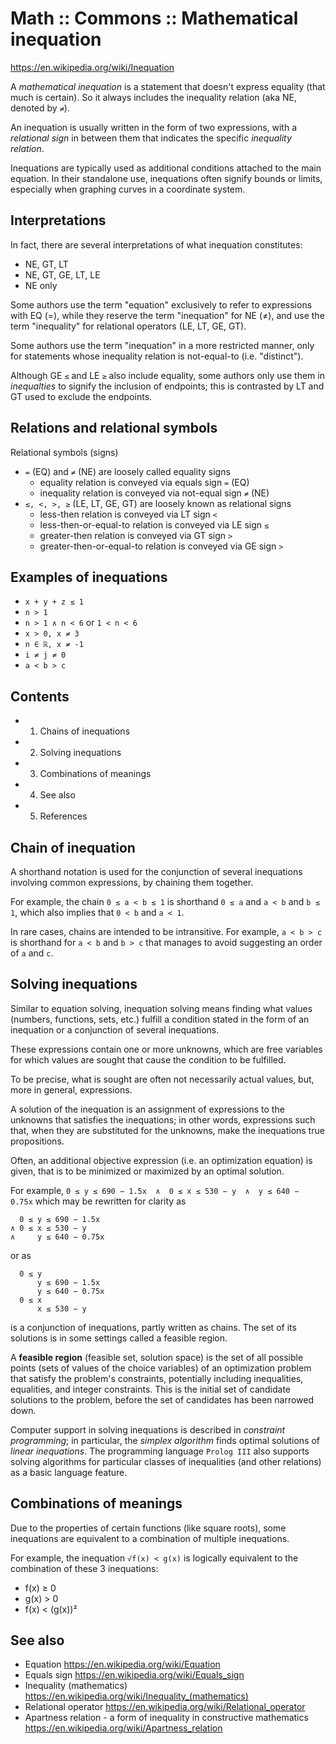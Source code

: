 # Math :: Commons :: Mathematical inequation

https://en.wikipedia.org/wiki/Inequation

A *mathematical inequation* is a statement that doesn't express equality (that much is certain). So it always includes the inequality relation (aka NE, denoted by `≠`). 

An inequation is usually written in the form of two expressions, with a *relational sign* in between them that indicates the specific *inequality relation*.

Inequations are typically used as additional conditions attached to the main equation. In their standalone use, inequations often signify bounds or limits, especially when graphing curves in a coordinate system.


## Interpretations

In fact, there are several interpretations of what inequation constitutes:
- NE, GT, LT
- NE, GT, GE, LT, LE
- NE only

Some authors use the term "equation" exclusively to refer to expressions with EQ (=), while they reserve the term "inequation" for NE (≠), and use the term "inequality" for relational operators (LE, LT, GE, GT).

Some authors use the term "inequation" in a more restricted manner, only for statements whose inequality relation is not-equal-to (i.e. "distinct").

Although GE `≤` and LE `≥` also include equality, some authors only use them in *inequalties* to signify the inclusion of endpoints; this is contrasted by LT and GT used to exclude the endpoints.


## Relations and relational symbols

Relational symbols (signs)
- `=` (EQ) and `≠` (NE) are loosely called equality signs
  - equality relation is conveyed via equals sign `=` (EQ)
  - inequality relation is conveyed via not-equal sign `≠` (NE)
- `≤, <, >, ≥` (LE, LT, GE, GT) are loosely known as relational signs
  - less-then relation is conveyed via LT sign `<`
  - less-then-or-equal-to relation is conveyed via LE sign `≤`
  - greater-then relation is conveyed via GT sign `>`
  - greater-then-or-equal-to relation is conveyed via GE sign `>`


## Examples of inequations

- `x + y + z ≤ 1`
- `n > 1`
- `n > 1 ∧ n < 6` or `1 < n < 6`
- `x > 0, x ≠ 3`
- `n ∈ ℝ, x ≠ -1`
- `i ≠ j ≠ 0`
- `a < b > c`



## Contents
- 1. Chains of inequations
- 2. Solving inequations
- 3. Combinations of meanings
- 4. See also
- 5. References


## Chain of inequation

A shorthand notation is used for the conjunction of several inequations involving common expressions, by chaining them together.

For example, the chain `0 ≤ a < b ≤ 1` is shorthand `0 ≤ a` and `a < b` and `b ≤ 1`, which also implies that `0 < b` and `a < 1`.

In rare cases, chains are intended to be intransitive. For example, `a < b > c` is shorthand for `a < b` and `b > c` that manages to avoid suggesting an order of `a` and `c`.

## Solving inequations

Similar to equation solving, inequation solving means finding what values (numbers, functions, sets, etc.) fulfill a condition stated in the form of an inequation or a conjunction of several inequations.

These expressions contain one or more unknowns, which are free variables for which values are sought that cause the condition to be fulfilled. 

To be precise, what is sought are often not necessarily actual values, but, more in general, expressions. 

A solution of the inequation is an assignment of expressions to the unknowns that satisfies the inequations; in other words, expressions such that, when they are substituted for the unknowns, make the inequations true propositions.

Often, an additional objective expression (i.e. an optimization equation) is given, that is to be minimized or maximized by an optimal solution.

For example, `0 ≤ y ≤ 690 − 1.5x  ∧  0 ≤ x ≤ 530 − y  ∧  y ≤ 640 − 0.75x` which may be rewritten for clarity as

      0 ≤ y ≤ 690 − 1.5x
    ∧ 0 ≤ x ≤ 530 − y
    ∧     y ≤ 640 − 0.75x

or as

      0 ≤ y
          y ≤ 690 − 1.5x
          y ≤ 640 − 0.75x
      0 ≤ x
          x ≤ 530 − y

is a conjunction of inequations, partly written as chains. The set of its solutions is in some settings called a feasible region.

A **feasible region** (feasible set, solution space) is the set of all possible points (sets of values of the choice variables) of an optimization problem that satisfy the problem's constraints, potentially including inequalities, equalities, and integer constraints. This is the initial set of candidate solutions to the problem, before the set of candidates has been narrowed down.


Computer support in solving inequations is described in *constraint programming*; in particular, the *simplex algorithm* finds optimal solutions of *linear inequations*. The programming language `Prolog III` also supports solving algorithms for particular classes of inequalities (and other relations) as a basic language feature.


## Combinations of meanings

Due to the properties of certain functions (like square roots), some inequations are equivalent to a combination of multiple inequations.

For example, the inequation `√f(x) < g(x)` is logically equivalent to the combination of these 3 inequations:
- f(x) ≥ 0
- g(x) > 0
- f(x) < (g(x))²


## See also

- Equation
  https://en.wikipedia.org/wiki/Equation
- Equals sign
  https://en.wikipedia.org/wiki/Equals_sign
- Inequality (mathematics)
  https://en.wikipedia.org/wiki/Inequality_(mathematics)
- Relational operator
  https://en.wikipedia.org/wiki/Relational_operator
- Apartness relation - a form of inequality in constructive mathematics
  https://en.wikipedia.org/wiki/Apartness_relation
